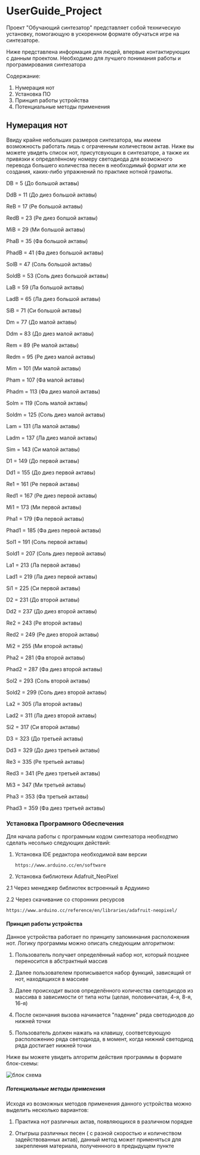 # UserGuide_Project
Проект "Обучающий синтезатор" представляет собой техническую установку, помогающую в ускоренном формате обучаться игре на синтезаторе. 

Ниже представлена информация для людей, впервые контактирующих с данным проектом. Необходимо для лучшего понимания работы и програмирования синтезатора

Содержание:
1. Нумерация нот
2. Установка ПО
3. Принцип работы устройства
4. Потенциальные методы применения
## Нумерация нот
Ввиду крайне небольших размеров синтезатора, мы имеем возможность работать лишь с ограченным количеством актав. Ниже вы можете увидеть список нот, присутсвующих в синтезаторе, а также их привязки к определённому номеру светодиода для возможного перевода большего количества песен в необходимый формат или же создания, каких-либо упражнений по практике нотной грамоты.

DB = 5 (До большой актавы)

DdB = 11 (До диез большой актавы)

ReB = 17 (Ре большой актавы)

RedB = 23 (Ре диез болшой актавы)

MiB = 29 (Ми большой актавы)

PhaB = 35 (Фа большой актавы)

PhadB = 41 (Фа диез большой актавы)

SolB = 47 (Соль большой актавы)

SoldB = 53 (Соль диез большой актавы)

LaB = 59 (Ла большой актавы)

LadB = 65 (Ла диез большой актавы)

SiB = 71 (Си большой актавы)

Dm = 77 (До малой актавы)

Ddm = 83 (До диез малой актавы)

Rem = 89 (Ре малой актавы)

Redm = 95 (Ре диез малой актавы)

Mim = 101 (Ми малой актавы)

Pham = 107 (Фа малой актавы)

Phadm = 113 (Фа диез малой актавы)

Solm = 119 (Соль малой актавы)

Soldm = 125 (Соль диез малой актавы)

Lam = 131 (Ла малой актавы)

Ladm = 137 (Ла диез малой актавы)

Sim = 143 (Си малой актавы)

D1 = 149 (До первой актавы)

Dd1 = 155 (До диез первой актавы)

Re1 = 161 (Ре первой актавы)

Red1 = 167 (Ре диез первой актавы)

Mi1 = 173 (Ми первой актавы)

Pha1 = 179 (Фа первой актавы)

Phad1 = 185 (Фа диез первой актавы)

Sol1 = 191 (Соль первой актавы)

Sold1 = 207 (Соль диез первой актавы)

La1 = 213 (Ла первой актавы)

Lad1 = 219 (Ла диез первой актавы)

Si1 = 225 (Си первой актавы)

D2 = 231 (До второй актавы)

Dd2 = 237 (До диез второй актавы)

Re2 = 243 (Ре второй актавы)

Red2 = 249 (Ре диез второй актавы)

Mi2 = 255 (Ми второй актавы)

Pha2 = 281 (Фа второй актавы)

Phad2 = 287 (Фа диез второй актавы)

Sol2 = 293 (Соль второй актавы)

Sold2 = 299 (Соль диез второй актавы)

La2 = 305 (Ла второй актавы)

Lad2 = 311 (Ла диез второй актавы)

Si2 = 317 (Си второй актавы)

D3 = 323 (До третьей актавы)

Dd3 = 329 (До диез третьей актавы)

Re3 = 335 (Ре третьей актавы)

Red3 = 341 (Ре диез третьей актавы)

Mi3 = 347 (Ми третьей актавы)

Pha3 = 353 (Фа третьей актавы)

Phad3 = 359 (Фа диез третьей актавы)

### Установка Програмного Обеспечения

Для начала работы с програмным кодом синтезатора необходтмо сделать несолько следующих действий:

1. Установка IDE редактора необходимой вам версии

   `https://www.arduino.cc/en/software`
   
2. Установка библиотеки Adafruit_NeoPixel

2.1 Через менеджер библиотек встроенный в Ардуиино

2.2 Через скачивание со сторонних ресурсов

`https://www.arduino.cc/reference/en/libraries/adafruit-neopixel/`

#### Принцип работы устройства

Данное устройства работает по принципу запоминания расположения нот. Логику программы можно описать следующим алгоритмом:

1. Пользователь получает определённый набор нот, который позднее переносится в абстрактный массив

2. Далее пользователем прописывается набор функций, зависящий от нот, находящихся в массиве

3. Далее происходит вызов определённого количества светодиодов из массива в зависимости от типа ноты (целая, половинчатая, 4-я, 8-я, 16-я)

4. После окончания вызова начинается "падение" ряда светодиодов до нижней точки

5. Пользователь должен нажать на клавишу, соответсвующую расположению ряда светодиода, в момент, когда нижний светодиод ряда достигает нижней точки

Ниже вы можете увидеть алгоритм действия программы в формате блок-схемы:

![блок схема](https://github.com/TOOSTEER/UserGuide_Project/assets/154697128/9049c487-d84a-4a9a-8d1f-2a34e927b24d)

##### Потенциальные методы применения 

Исходя из возможных методов применения данного устройства можно выделить несколько вариантов:

1. Практика нот различных актав, появляющихся в различном порядке

2. Отыгрыш различных песен ( с разной скоростью и количеством задействованных актав), данный метод может применяться для закрепления материала, полученнного в предыдущем пункте
